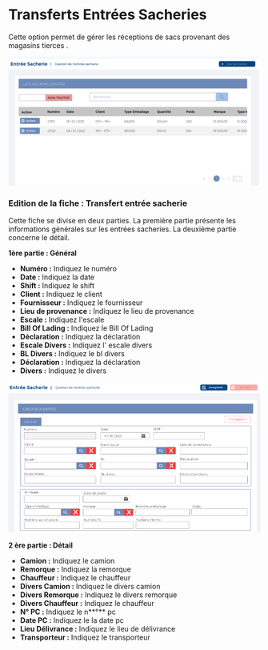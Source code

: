 # Transferts Entrées Sacheries



Cette option permet de gérer les réceptions de sacs provenant des magasins tierces .

![](../../.gitbook/assets/S1.PNG)

### **Edition de la fiche : Transfert entrée sacherie**

Cette fiche se divise en deux parties. La première partie présente les informations générales sur les entrées sacheries. La deuxième partie concerne le détail.

**1ère partie : Général**

* **Numéro :** Indiquez le numéro
* **Date :** Indiquez la date
* **Shift :** Indiquez le shift
* **Client :** Indiquez le client
* **Fournisseur :** Indiquez le fournisseur
* **Lieu de provenance :** Indiquez le lieu de provenance
* **Escale :** Indiquez l'escale
* **Bill Of Lading :** Indiquez le Bill Of Lading
* **Déclaration :** Indiquez la déclaration
* **Escale Divers :** Indiquez l' escale divers
* **BL Divers :** Indiquez le bl divers
* **Déclaration :** Indiquez la déclaration
* **Divers :** Indiquez le divers

![](../../.gitbook/assets/S2.PNG)

**2 ère partie : Détail**

* **Camion :** Indiquez le camion
* **Remorque :** Indiquez la remorque
* **Chauffeur :** Indiquez le chauffeur&#x20;
* **Divers Camion :** Indiquez le divers camion
* **Divers Remorque :** Indiquez le divers remorque
* **Divers Chauffeur :** Indiquez le chauffeur
* **N° PC :** Indiquez le n**°** pc
* **Date PC :** Indiquez le la date pc
* **Lieu Délivrance :** Indiquez le lieu de délivrance
* **Transporteur :** Indiquez le transporteur
